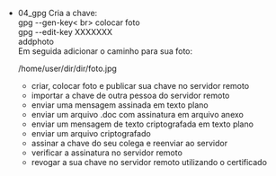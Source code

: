 - 04_gpg
Cria a chave: <br>
    gpg --gen-key< br>
colocar foto <br>
gpg --edit-key XXXXXXX <br>
addphoto <br>
Em seguida adicionar o caminho para sua foto:


    /home/user/dir/dir/foto.jpg
    - criar, colocar foto e publicar sua chave no servidor remoto
    - importar a chave de outra pessoa do servidor remoto
    - enviar uma mensagem assinada em texto plano
    - enviar um arquivo .doc com assinatura em arquivo anexo
    - enviar um mensagem de texto criptografada em texto plano
    - enviar um arquivo criptografado
    - assinar a chave do seu colega e reenviar ao servidor
    - verificar a assinatura no servidor remoto
    - revogar a sua chave no servidor remoto utilizando o certificado

